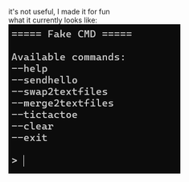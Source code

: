 it's not useful, I made it for fun\
what it currently looks like:\
![alt image](https://raw.githubusercontent.com/114bft68/fakeCMD/refs/heads/main/whatItLooksLike.png?)
